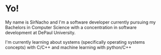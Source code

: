 # Yo!
My name is SirNacho and I'm a software developer currently pursuing my Bachelors in Computer Science with a concentration in software development at DePaul University.

I'm currently learning about systems (specifically operating systems concepts) with C/C++ and machine learning with python/C++

<!--
**SirNacho/SirNacho** is a ✨ _special_ ✨ repository because its `README.md` (this file) appears on your GitHub profile.

Here are some ideas to get you started:

- 🔭 I’m currently working on ...
- 🌱 I’m currently learning ...
- 👯 I’m looking to collaborate on ...
- 🤔 I’m looking for help with ...
- 💬 Ask me about ...
- 📫 How to reach me: ...
- 😄 Pronouns: ...
- ⚡ Fun fact: ...
-->
